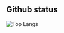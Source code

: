 ## Github status
<p align="left">
  <img alt="Top Langs" height="150px" src="https://github-readme-stats.vercel.app/api/top-langs/?username=kotaiijima&layout=compact&show_icons=true&theme=radical" />
<!--   <img alt="github stats" height="150px" src="https://github-readme-stats.vercel.app/api?username=kotaiijima&theme=radical&show_icons=ture" /> -->
</p>

<!-- ## 🚀42Tokyo

<div align="center">

<!-- [![Libft](https://github.com/kotaiijima/kotaiijima/blob/main/42_badges/libfte.png)](https://github.com/kotaiijima/libft)
[![GNL](https://github.com/kotaiijima/kotaiijima/blob/main/42_badges/get_next_linem.png)](https://github.com/kotaiijima/get_next_line)
[![ft_printf](https://github.com/kotaiijima/kotaiijima/blob/main/42_badges/ft_printfe.png)](https://github.com/kotaiijima/ft_printf)
[![B2B](https://github.com/kotaiijima/kotaiijima/blob/main/42_badges/born2beroote.png)](#)
[![so_long](https://github.com/kotaiijima/kotaiijima/blob/main/42_badges/so_longe.png)](https://github.com/kotaiijima/so_long )
[![minitalk](https://github.com/kotaiijima/kotaiijima/blob/main/42_badges/minitalke.png)](https://github.com/kotaiijima/minitalk)
[![push_swap](https://github.com/kotaiijima/kotaiijima/blob/main/42_badges/push_swape.png)](https://github.com/kotaiijima/push_swap)
[![minishell](https://github.com/kotaiijima/kotaiijima/blob/main/42_badges/minishelle.png)](#)
[![phirosophers](https://github.com/kotaiijima/kotaiijima/blob/main/42_badges/philosopherse.png)](#)

</div>

